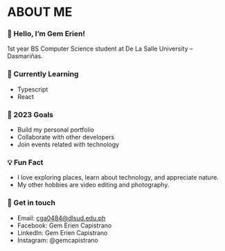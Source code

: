 # ABOUT ME
### 👋 Hello, I’m Gem Erien!
1st year BS Computer Science student at De La Salle University – Dasmariñas.

### 🌱 Currently Learning

- Typescript
- React 

### 🌟 2023 Goals

- Build my personal portfolio
- Collaborate with other developers
- Join events related with technology

### 💡 Fun Fact

- I love exploring places, learn about technology, and appreciate nature.
- My other hobbies are video editing and photography.

### 🤝 Get in touch

- Email: cga0484@dlsud.edu.ph
- Facebook: Gem Erien Capistrano
- LinkedIn: Gem Erien Capistrano
- Instagram: @gemcapistrano
